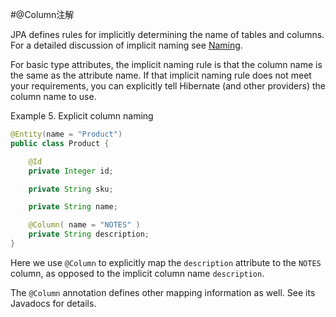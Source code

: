 #@Column注解


JPA defines rules for implicitly determining the name of tables and columns.
For a detailed discussion of implicit naming see [Naming](#naming).


For basic type attributes, the implicit naming rule is that the column name is the same as the attribute name.
If that implicit naming rule does not meet your requirements, you can explicitly tell Hibernate (and other providers) the column name to use.

Example 5. Explicit column naming
```java
@Entity(name = "Product")
public class Product {

    @Id
    private Integer id;

    private String sku;

    private String name;

    @Column( name = "NOTES" )
    private String description;
}
```
    
 Here we use `@Column` to explicitly map the `description` attribute to the `NOTES` column, as opposed to the implicit column name `description`.


The `@Column` annotation defines other mapping information as well. See its Javadocs for details.

  